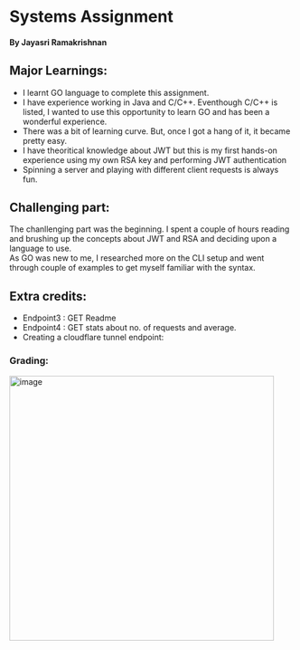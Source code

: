 # Systems Assignment

#### By Jayasri Ramakrishnan

## Major Learnings:  
*  I learnt GO language to complete this assignment.
*  I have experience working in Java and C/C++. Eventhough C/C++ is listed, I wanted to use this opportunity to learn GO and has been a wonderful experience.
*  There was a bit of learning curve. But, once I got a hang of it, it became pretty easy.
*  I have theoritical knowledge about JWT but this is my first hands-on experience using my own RSA key and performing JWT authentication
*  Spinning a server and playing with different client requests is always fun.  

## Challenging part:  
The chanllenging part was the beginning. I spent a couple of hours reading and brushing up the concepts about JWT and RSA and deciding upon a language to use.  
As GO was new to me, I researched more on the CLI setup and went through couple of examples to get myself familiar with the syntax.

## Extra credits:
* Endpoint3 : GET Readme  
* Endpoint4 : GET stats about no. of requests and average.  
* Creating a cloudflare tunnel endpoint: 

### Grading:  
<img width="468" alt="image" src="https://user-images.githubusercontent.com/91042044/139554223-4f89fc50-7d38-4674-933b-867b0f33df2a.png">


